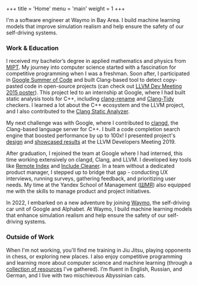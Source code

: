 +++
title = 'Home'
menu = 'main'
weight = 1
+++

I'm a software engineer at Waymo in Bay Area. I build machine learning models
that improve simulation realism and help ensure the safety of our self-driving
systems.

### Work & Education

I received my bachelor’s degree in applied mathematics and physics from
[MIPT](https://en.wikipedia.org/wiki/Moscow_Institute_of_Physics_and_Technology).
My journey into computer science started with a fascination for competitive
programming when I was a freshman. Soon after, I participated in [Google Summer
of Code](https://summerofcode.withgoogle.com/) and built Clang-based tool to
detect copy-pasted code in open-source projects (can check out [LLVM Dev Meeting
2015 poster](https://github.com/kirillbobyrev/code-clone-detection-llvm-devmtg15-poster)).
This project led to an internship at Google, where I had built static analysis
tools for C++, including
[clang-rename](https://clang.llvm.org/extra/clang-rename.html) and
[Clang-Tidy](https://clang.llvm.org/extra/clang-tidy/index.html) checkers. I
learned a lot about the C++ ecosystem and the LLVM project, and I also
contributed to the [Clang Static Analyzer](https://clang-analyzer.llvm.org/).

My next challenge was with Google, where I contributed to
[clangd](https://clangd.llvm.org/), the Clang-based language server for C++. I
built a code completion search engine that boosted performance by up to 100x! I
presented project's
[design](https://docs.google.com/document/d/1C-A6PGT6TynyaX4PXyExNMiGmJ2jL1UwV91Kyx11gOI/)
and [showcased results](https://www.youtube.com/watch?v=VhxrFor3VyQ) at the LLVM
Developers Meeting 2019.

After graduation, I rejoined the team at Google where I had interned, this time
working extensively on clangd, Clang, and LLVM. I developed key tools like
[Remote Index](https://clangd.llvm.org/design/remote-index) and [Include
Cleaner](https://clangd.llvm.org/design/include-cleaner). In a team without a
dedicated product manager, I stepped up to bridge that gap - conducting UX
interviews, running surveys, gathering feedback, and prioritizing user needs. My
time at the Yandex School of Management
([ШМЯ](https://academy.yandex.ru/schools/management)) also equipped me with the
skills to manage product and project initiatives.

In 2022, I embarked on a new adventure by joining [Waymo](https://waymo.com/),
the self-driving car unit of Google and Alphabet. At Waymo, I build machine
learning models that enhance simulation realism and help ensure the safety of
our self-driving systems.

### Outside of Work

When I'm not working, you'll find me training in Jiu Jitsu, playing opponents in
chess, or exploring new places. I also enjoy competitive programming and
learning more about computer science and machine learning (through a [collection
of resources](https://github.com/kirillbobyrev/computer-science-resources) I've
gathered). I’m fluent in English, Russian, and German, and I live with two
mischievous Abyssinian cats.
